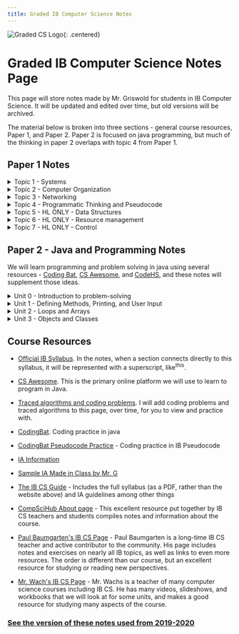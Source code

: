 ```yaml
---
title: Graded IB Computer Science Notes
---
```


![Graded CS Logo](./resources/computer-science-logo.png){: .centered}

# Graded IB Computer Science Notes Page

This page will store notes made by Mr. Griswold for students in IB Computer Science. It will be updated and edited over time, but old versions will be archived.

The material below is broken into three sections - general course resources, Paper 1, and Paper 2. Paper 2 is focused on java programming, but much of the thinking in paper 2 overlaps with topic 4 from Paper 1. 

## Paper 1 Notes 

<details markdown="1" class="contents"><summary>Topic 1 - Systems</summary>
We will mostly use external resources for this topic
</details>
<details markdown="1" class="contents"><summary>Topic 2 - Computer Organization</summary>

* [P1 2.1 - Abstraction and the Elements of a Computer System](./paper1/np2.1_abstraction.md) (IB Topic 2)
* [P1 2.1a - Transistors](./paper1/np2.1a_transistors.md)
* [P1 2.2 - Memory and Storage](./paper1/np2.2_memory.md) (IB Topic 2)
* [P1 2.3 - Computer Processor Architecture](./paper1/np2.3_architecture.md) (IB topic 2)
* [P1 2.4 - Software, the OS, and Programming languages](./paper1/np2.4_software.md) (IB Topic 2)
* [P1 2.5 - Working with Binary and Hexadecimal](paper1/np2.5_representing_integers.md)
* [P1 2.6 - Representing characters on computers](paper1/np2.6_representing_characters.md)
* [P1 2.7 - Representing other numbers](paper1/np2.7_representing_other_numbers.md)
* [P1 2.8 - Representing colors](paper1/np2.8_representing_colors.md)
* [P1 2.9 - Logic gates and circuits](paper1/np2.9_boolean_logic.md)
</details>
<details markdown="1" class="contents"><summary>Topic 3 - Networking</summary>
* [P1 3.1 - Types of networks](paper1/np3.1_network_types.md)
* [P1 3.2 - Protocols and Standards](paper1/np3.2_protocols.md)
* [P1 3.3 - Network Layers](paper1/np3.3_layers.md)
* [P1 3.4 - Network Hardware](paper1/np3.4_network_hardware.md)
</details>

<details markdown="1" class="contents"><summary>Topic 4 - Programmatic Thinking and Pseudocode</summary>

* [P1 4.3 - IB collections](paper1/np4.3_collections.md)
* [P1 4.4 - IB Arrays](paper1/np4.4_arrays.md)
* [P1 4.5 - Search Algorithms](paper1/np4.5_searching_data_structures.md)
* [P1 4.6 - Sorting Algorithms](paper1/np4.6_sorting_arrays.md)
* [P1 4.10 - Common Pseudocode Techniques](paper1/np4.10_common_pseudocode.md)

</details>

<details markdown="1" class="contents"><summary>Topic 5 - HL ONLY - Data Structures</summary>

No notes here yet!
</details>

<details markdown="1" class="contents"><summary>Topic 6 - HL ONLY - Resource management</summary>

* [P1 6.1 - Operating Systems](paper1/np6.1_operating_system.md)
* [P1 6.2 - Types of computers and their resources](paper1/np6.2_resources.md)
* [P1 6.3 - Management Techniques](paper1/np6.3_management_techniques.md)

</details>

<details markdown="1" class="contents"><summary>Topic 7 - HL ONLY - Control</summary>

* [P1 7.1 - Introducing Control](paper1/np7.1_introducing_control_systems.md)
</details>

## Paper 2 - Java and Programming Notes

We will learn programming and problem solving in java using several resources - [Coding Bat](https://codingbat.com), [CS Awesome](https://runestone.academy), and [CodeHS](https://codehs.com), and these notes will supplement those ideas.

<details markdown="1" class="contents"><summary>Unit 0 - Introduction to problem-solving</summary>

* [P2 0.1 - Anatomy of a method signature](./paper2/p0.1_anatomy_of_a_method.md)
* [P2 0.2 - If statements and method returning](./paper2/p0.2_decisions_and_returning.md)
* [P2 0.3 - Variables and data types](./paper2/p0.3_variables.md)
* [P2 0.4 - Strings and reference types](./paper2/p0.4_strings_and_reference.md)

</details>

<details markdown="1" class="contents"><summary>Unit 1 - Defining Methods, Printing, and User Input</summary>

* [P2 1.2 - Printing in Java](./paper2/p1.2_printing.md)

</details>

<details markdown="1" class="contents"><summary>Unit 2 - Loops and Arrays</summary>
Check back later
</details>

<details markdown="1" class="contents"><summary>Unit 3 - Objects and Classes</summary>
Check back later
</details>
  
## Course Resources

* [Official IB Syllabus](./resources/syllabus.md). In the notes, when a section connects directly to this syllabus, it will be represented with a superscript, like<sup>this</sup>.

* [CS Awesome](http://csawesome.runestone.academy). This is the primary online platform we will use to learn to program in Java.
  
* [Traced algorithms and coding problems](./resources/traced_algorithms.md). I will add coding problems and traced algorithms to this page, over time, for you to view and practice with.

* [CodingBat](https://codingbat.com/java). Coding practice in java

* [CodingBat Pseudocode Practice](https://graded-cs-resources.github.io/CodingBatPseudo/) - Coding practice in IB Pseudocode
  
* [IA Information](./resources/ia.md)

* [Sample IA Made in Class by Mr. G](./resources/sample_ia.md)

* [The IB CS Guide](https://ib.compscihub.net/wp-content/uploads/2015/04/IBCompSciGuide.pdf) - Includes the full syllabus (as a PDF, rather than the website above) and IA guidelines among other things

* [CompSciHub About page](https://ib.compscihub.net/about) - This excellent resource put together by IB CS teachers and students compiles notes and information about the course.

* [Paul Baumgarten's IB CS Page](https://pbaumgarten.com/ib-compsci/) - Paul Baumgarten is a long-time IB CS teacher and active contributor to the community. His page includes notes and exercises on nearly all IB topics, as well as links to even more resources. The order is different than our course, but an excellent resource for studying or reading new perspectives.

* [Mr. Wach's IB CS Page](https://mrwachs.wordpress.com/current-classes/computer-science-i-b/) - Mr. Wachs is a teacher of many computer science courses including IB CS. He has many videos, slideshows, and workbooks that we will look at for some units, and makes a good resource for studying many aspects of the course.

### [See the version of these notes used from 2019-2020](./2019/index.md)

 